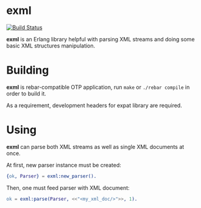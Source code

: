 exml
====

[![Build Status](https://secure.travis-ci.org/esl/exml.png)](http://travis-ci.org/esl/exml)

**exml** is an Erlang library helpful with parsing XML streams
and doing some basic XML structures manipulation.

Building
========

**exml** is rebar-compatible OTP application, run `make` or
`./rebar compile` in order to build it.

As a requirement, development headers for expat library are
required.

Using
=====

**exml** can parse both XML streams as well as single XML
documents at once.

At first, new parser instance must be created:

```erlang
{ok, Parser} = exml:new_parser().
```

Then, one must feed parser with XML document:

```erlang
ok = exml:parse(Parser, <<"<my_xml_doc/>">>, 1).
```

